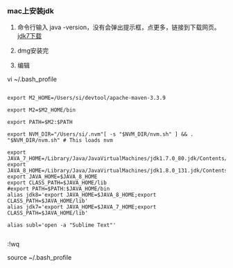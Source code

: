 ### mac上安装jdk


1. 命令行输入 java -version，没有会弹出提示框，点更多，链接到下载网页。
[jdk7下载](http://download.oracle.com/otn/java/jdk/7u80-b15/jdk-7u80-macosx-x64.dmg?AuthParam=1483000963_0925b1e49c7f86991a35028612827edf)

2. dmg安装完

3. 编辑 

vi ~/.bash_profile


```

export M2_HOME=/Users/si/devtool/apache-maven-3.3.9

export M2=$M2_HOME/bin

export PATH=$M2:$PATH

export NVM_DIR="/Users/si/.nvm"[ -s "$NVM_DIR/nvm.sh" ] && . "$NVM_DIR/nvm.sh" # This loads nvm

export JAVA_7_HOME=/Library/Java/JavaVirtualMachines/jdk1.7.0_80.jdk/Contents/Home
export JAVA_8_HOME=/Library/Java/JavaVirtualMachines/jdk1.8.0_131.jdk/Contents/Home
export JAVA_HOME=$JAVA_8_HOME 
export CLASS_PATH=$JAVA_HOME/lib
#export PATH=$PATH:$JAVA_HOME/bin
alias jdk8='export JAVA_HOME=$JAVA_8_HOME;export CLASS_PATH=$JAVA_HOME/lib'
alias jdk7='export JAVA_HOME=$JAVA_7_HOME;export CLASS_PATH=$JAVA_HOME/lib'

alias subl='open -a "Sublime Text"'


```
:!wq

source ~/.bash_profile

